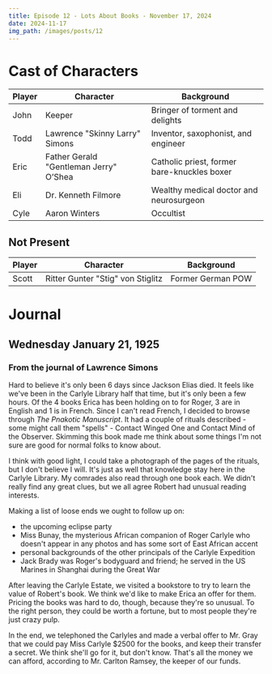 ```yaml
---
title: Episode 12 - Lots About Books - November 17, 2024
date: 2024-11-17
img_path: /images/posts/12
---
```


# Cast of Characters

| Player | Character                              | Background                                                      |
|--------|----------------------------------------|-----------------------------------------------------------------|
| John   | Keeper                                 | Bringer of torment and delights                                 |
| Todd   | Lawrence "Skinny Larry" Simons         | Inventor, saxophonist, and engineer                             |
| Eric   | Father Gerald "Gentleman Jerry" O’Shea | Catholic priest, former bare-knuckles boxer                     |
| Eli    | Dr. Kenneth Filmore                    | Wealthy medical doctor and neurosurgeon                         |
| Cyle   | Aaron Winters                          | Occultist                                                       |


## Not Present

| Player | Character                              | Background                                                      |
|--------|----------------------------------------|-----------------------------------------------------------------|
| Scott  | Ritter Gunter "Stig" von Stiglitz      | Former German POW                                               |



# Journal


## Wednesday January 21, 1925


### From the journal of Lawrence Simons

Hard to believe it's only been 6 days since Jackson Elias died. It feels like we've been in the Carlyle Library half that time, but it's only been a few hours. Of the 4 books Erica has been holding on to for Roger, 3 are in English and 1 is in French. Since I can't read French, I decided to browse through *The Pnakotic Manuscript*. It had a couple of rituals described - some might call them "spells" - Contact Winged One and Contact Mind of the Observer. Skimming this book made me think about some things I'm not sure are good for normal folks to know about.

I think with good light, I could take a photograph of the pages of the rituals, but I don't believe I will. It's just as well that knowledge stay here in the Carlyle Library. My comrades also read through one book each. We didn't really find any great clues, but we all agree Robert had unusual reading interests.

Making a list of loose ends we ought to follow up on:

* the upcoming eclipse party
* Miss Bunay, the mysterious African companion of Roger Carlyle who doesn't appear in any photos and has some sort of East African accent
* personal backgrounds of the other principals of the Carlyle Expedition
* Jack Brady was Roger's bodyguard and friend; he served in the US Marines in Shanghai during the Great War

After leaving the Carlyle Estate, we visited a bookstore to try to learn the value of Robert's book. We think we'd like to make Erica an offer for them. Pricing the books was hard to do, though, because they're so unusual. To the right person, they could be worth a fortune, but to most people they're just crazy pulp.

In the end, we telephoned the Carlyles and made a verbal offer to Mr. Gray that we could pay Miss Carlyle $2500 for the books, and keep their transfer a secret. We think she'll go for it, but don't know. That's all the money we can afford, according to Mr. Carlton Ramsey, the keeper of our funds.